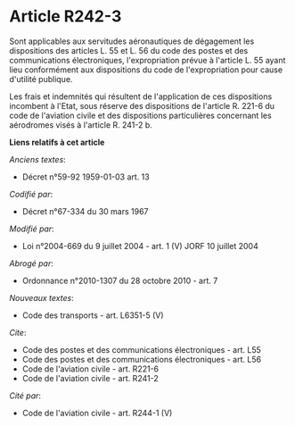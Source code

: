 # Article R242-3

Sont applicables aux servitudes aéronautiques de dégagement les dispositions des articles L. 55 et L. 56 du code des postes
et des communications électroniques, l'expropriation prévue à l'article L. 55 ayant lieu conformément aux dispositions du
code de l'expropriation pour cause d'utilité publique.

Les frais et indemnités qui résultent de l'application de ces dispositions incombent à l'Etat, sous réserve des dispositions
de l'article R. 221-6 du code de l'aviation civile et des dispositions particulières concernant les aérodromes visés à
l'article R. 241-2 b.

**Liens relatifs à cet article**

_Anciens textes_:

  - Décret n°59-92 1959-01-03 art. 13

_Codifié par_:

  - Décret n°67-334 du 30 mars 1967

_Modifié par_:

  - Loi n°2004-669 du 9 juillet 2004 - art. 1 (V) JORF 10 juillet 2004

_Abrogé par_:

  - Ordonnance n°2010-1307 du 28 octobre 2010 - art. 7

_Nouveaux textes_:

  - Code des transports - art. L6351-5 (V)

_Cite_:

  - Code des postes et des communications électroniques - art. L55
  - Code des postes et des communications électroniques - art. L56
  - Code de l'aviation civile - art. R221-6
  - Code de l'aviation civile - art. R241-2

_Cité par_:

  - Code de l'aviation civile - art. R244-1 (V)
